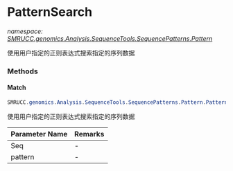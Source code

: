 ﻿# PatternSearch
_namespace: [SMRUCC.genomics.Analysis.SequenceTools.SequencePatterns.Pattern](./index.md)_

使用用户指定的正则表达式搜索指定的序列数据



### Methods

#### Match
```csharp
SMRUCC.genomics.Analysis.SequenceTools.SequencePatterns.Pattern.PatternSearch.Match(SMRUCC.genomics.SequenceModel.FASTA.FastaFile,System.String)
```
使用用户指定的正则表达式搜索指定的序列数据

|Parameter Name|Remarks|
|--------------|-------|
|Seq|-|
|pattern|-|




